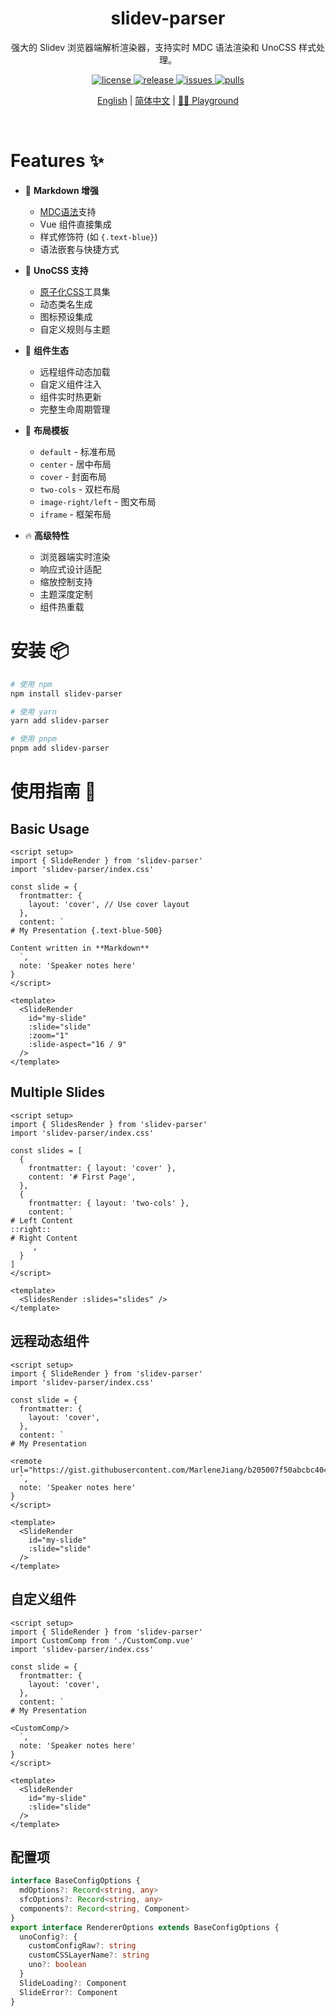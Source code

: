 <h1 align="center">slidev-parser</h1>

<p align="center">
强大的 Slidev 浏览器端解析渲染器，支持实时 MDC 语法渲染和 UnoCSS 样式处理。
</p>

<p align="center">
  <a href="https://github.com/MarleneJiang/slidev-parser/blob/main/LICENSE.md">
    <img src="https://img.shields.io/github/license/MarleneJiang/slidev-parser?color=red" alt="license">
  </a>
  <a href="https://github.com/MarleneJiang/slidev-parser/releases">
    <img src="https://img.shields.io/github/v/release/MarleneJiang/slidev-parser?color=purple&include_prereleases" alt="release">
  </a>
  <a href="https://github.com/MarleneJiang/slidev-parser/issues">
    <img src="https://img.shields.io/github/issues/MarleneJiang/slidev-parser.svg?color=lightgreen" alt="issues">
  </a>
  <a href="https://github.com/MarleneJiang/slidev-parser/pulls">
    <img src="https://img.shields.io/github/issues-pr/MarleneJiang/slidev-parser.svg?color=lightgreen" alt="pulls">
  </a>
</p>

<p align="center">
<a target="_blank" href="./README.md">English</a>  |
<a target="_blank" href="./README_CN.md">简体中文</a>  |
<a target="_blank" href="https://stackblitz.com/edit/vitejs-vite-hbatbgm5?file=src%2FApp.vue">🤹‍♂️ Playground</a>
</p>
<br>

# Features ✨

- 📝 **Markdown 增强**
  - [MDC语法](https://content.nuxtjs.org/guide/writing/mdc)支持
  - Vue 组件直接集成
  - 样式修饰符 (如 `{.text-blue}`)
  - 语法嵌套与快捷方式

- 🎨 **UnoCSS 支持**
  - [原子化CSS](https://unocss.dev/)工具集
  - 动态类名生成
  - 图标预设集成
  - 自定义规则与主题

- 🧩 **组件生态**
  - 远程组件动态加载
  - 自定义组件注入
  - 组件实时热更新
  - 完整生命周期管理

- 📐 **布局模板**
  - `default` - 标准布局
  - `center` - 居中布局
  - `cover` - 封面布局
  - `two-cols` - 双栏布局
  - `image-right/left` - 图文布局
  - `iframe` - 框架布局

- 🔥 **高级特性**
  - 浏览器端实时渲染
  - 响应式设计适配
  - 缩放控制支持
  - 主题深度定制
  - 组件热重载

# 安装 📦

```bash
# 使用 npm
npm install slidev-parser

# 使用 yarn
yarn add slidev-parser

# 使用 pnpm
pnpm add slidev-parser

```

# 使用指南 📖

## Basic Usage

```vue
<script setup>
import { SlideRender } from 'slidev-parser'
import 'slidev-parser/index.css'

const slide = {
  frontmatter: {
    layout: 'cover', // Use cover layout
  },
  content: `
# My Presentation {.text-blue-500}

Content written in **Markdown**
  `,
  note: 'Speaker notes here'
}
</script>

<template>
  <SlideRender
    id="my-slide"
    :slide="slide"
    :zoom="1"
    :slide-aspect="16 / 9"
  />
</template>
```

## Multiple Slides

```vue
<script setup>
import { SlidesRender } from 'slidev-parser'
import 'slidev-parser/index.css'

const slides = [
  {
    frontmatter: { layout: 'cover' },
    content: '# First Page',
  },
  {
    frontmatter: { layout: 'two-cols' },
    content: `
# Left Content
::right::
# Right Content
    `,
  }
]
</script>

<template>
  <SlidesRender :slides="slides" />
</template>
```

## 远程动态组件

```vue
<script setup>
import { SlideRender } from 'slidev-parser'
import 'slidev-parser/index.css'

const slide = {
  frontmatter: {
    layout: 'cover',
  },
  content: `
# My Presentation

<remote url="https://gist.githubusercontent.com/MarleneJiang/b205007f50abcbc404f07127439c686a/raw/05414d8f57cf7d0af626200f73feb19d01d79619/test.vue"/>
  `,
  note: 'Speaker notes here'
}
</script>

<template>
  <SlideRender
    id="my-slide"
    :slide="slide"
  />
</template>
```

## 自定义组件

```vue
<script setup>
import { SlideRender } from 'slidev-parser'
import CustomComp from './CustomComp.vue'
import 'slidev-parser/index.css'

const slide = {
  frontmatter: {
    layout: 'cover',
  },
  content: `
# My Presentation

<CustomComp/>
  `,
  note: 'Speaker notes here'
}
</script>

<template>
  <SlideRender
    id="my-slide"
    :slide="slide"
  />
</template>
```

## 配置项

```ts
interface BaseConfigOptions {
  mdOptions?: Record<string, any>
  sfcOptions?: Record<string, any>
  components?: Record<string, Component>
}
export interface RendererOptions extends BaseConfigOptions {
  unoConfig?: {
    customConfigRaw?: string
    customCSSLayerName?: string
    uno?: boolean
  }
  SlideLoading?: Component
  SlideError?: Component
}
```
